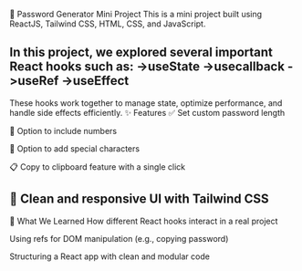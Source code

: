 🔐 Password Generator Mini Project
This is a mini project built using ReactJS, Tailwind CSS, HTML, CSS, and JavaScript.

In this project, we explored several important React hooks such as:
->useState
->usecallback
->useRef
->useEffect
----------------------------------------------------------------------------------------------------------
These hooks work together to manage state, optimize performance, and handle side effects efficiently.
✨ Features
✅ Set custom password length

🔢 Option to include numbers

🔣 Option to add special characters

📋 Copy to clipboard feature with a single click

🎨 Clean and responsive UI with Tailwind CSS
----------------------------------------------------------------------------------------------------------
🧠 What We Learned
How different React hooks interact in a real project

Using refs for DOM manipulation (e.g., copying password)

Structuring a React app with clean and modular code
